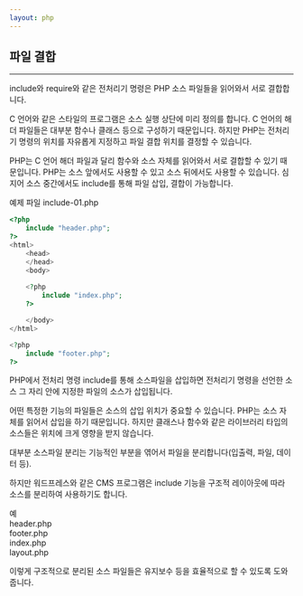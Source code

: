 ```yaml
---
layout: php
---
```

## 파일 결합
<hr>

include와 require와 같은 전처리기 명령은 PHP 소스 파일들을 읽어와서 서로 결합합니다.  

C 언어와 같은 스타일의 프로그램은 소스 실행 상단에 미리 정의를 합니다. C 언어의 해더 파일들은 대부분 함수나 클래스 등으로 구성하기 때문입니다. 하지만 PHP는 전처리기 명령의 위치를 자유롭게 지정하고 파일 결합 위치를 결정할 수 있습니다.  

PHP는 C 언어 해더 파일과 달리 함수와 소스 자체를 읽어와서 서로 결합할 수 있기 때문입니다. PHP는 소스 앞에서도 사용할 수 있고 소스 뒤에서도 사용할 수 있습니다. 심지어 소스 중간에서도 include를 통해 파일 삽입, 결합이 가능합니다.  

예제 파일 include-01.php
```php
<?php
	include "header.php";
?>
<html>
	<head>
	</head>
	<body>
	
	<?php
		include "index.php";
	?>

	</body>
</html>

<?php
	include "footer.php";
?>
```

PHP에서 전처리 명령 include를 통해 소스파일을 삽입하면 전처리기 명령을 선언한 소스 그 자리 안에 지정한 파일의 소스가 삽입됩니다.  

어떤 특정한 기능의 파일들은 소스의 삽입 위치가 중요할 수 있습니다. PHP는 소스 자체를 읽어서 삽입을 하기 때문입니다. 하지만 클래스나 함수와 같은 라이브러리 타입의 소스들은 위치에 크게 영향을 받지 않습니다.  

대부분 소스파일 분리는 기능적인 부분을 엮어서 파일을 분리합니다(입출력, 파일, 데이터 등).  

하지만 워드프레스와 같은 CMS 프로그램은 include 기능을 구조적 레이아웃에 따라 소스를 분리하여 사용하기도 합니다.   

예  
header.php   
footer.php  
index.php  
layout.php  

이렇게 구조적으로 분리된 소스 파일들은 유지보수 등을 효율적으로 할 수 있도록 도와줍니다.  

<br><br>